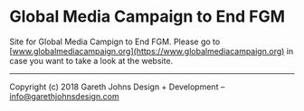 # Global Media Campaign to End FGM

Site for Global Media Campign to End FGM. Please go to [www.globalmediacampaign.org](https://www.globalmediacampaign.org) in case you want to take a look at the website.

* * *

Copyright (c) 2018 Gareth Johns Design + Development – info@garethjohnsdesign.com